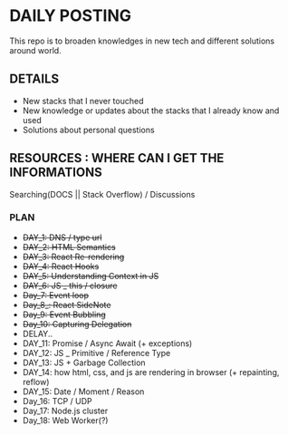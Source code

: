 # DAILY POSTING

This repo is to broaden knowledges in new tech and different solutions around world.

## DETAILS
* New stacks that I never touched
* New knowledge or updates about the stacks that I already know and used
* Solutions about personal questions

## RESOURCES : WHERE CAN I GET THE INFORMATIONS
Searching(DOCS || Stack Overflow) / Discussions

### PLAN
* ~~DAY_1: DNS / type url~~
* ~~DAY_2: HTML Semantics~~
* ~~DAY_3: React Re-rendering~~
* ~~DAY_4: React Hooks~~
* ~~DAY_5: Understanding Context in JS~~
* ~~DAY_6: JS _ this / closure~~
* ~~Day_7: Event loop~~
* ~~Day_8_: React SideNote~~ 
* ~~Day_9: Event Bubbling~~
* ~~Day_10: Capturing Delegation~~
* DELAY..
* DAY_11: Promise / Async Await (+ exceptions)
* DAY_12: JS _ Primitive / Reference Type
* DAY_13: JS + Garbage Collection 
* DAY_14: how html, css, and js are rendering in browser (+ repainting, reflow) 
* DAY_15: Date / Moment / Reason
* Day_16: TCP / UDP
* Day_17: Node.js cluster 
* Day_18: Web Worker(?)